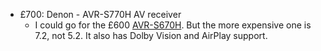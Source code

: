 - £700: Denon - AVR-S770H AV receiver
	- I could go for the £600 [AVR-S670H](https://www.denon.com/en-gb/product/av-receivers/avr-s670h/AVRS670HGB.html). But the more expensive one is 7.2, not 5.2. It also has Dolby Vision and AirPlay support.